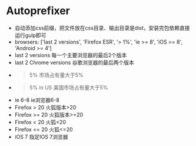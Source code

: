 # Autoprefixer 
- 自动添加css前缀，把文件放在css目录、输出目录是dist，安装完包依赖直接运行gulp即可
- browsers: ['last 2 versions', 'Firefox ESR', '> 1%', 'ie >= 8', 'iOS >= 8', 'Android >= 4']
- last 2 versions	每一个主要浏览器的最后2个版本
- last 2 Chrome versions	谷歌浏览器的最后两个版本
- > 5%	市场占有量大于5%
- > 5% in US	美国市场占有量大于5%
- ie 6-8	ie浏览器6-8
- Firefox > 20	火狐版本>20
- Firefox >= 20	火狐版本>=20
- Firefox < 20	火狐<20
- Firefox <= 20	火狐<=20
- iOS 7	指定IOS 7浏览器